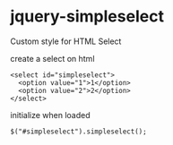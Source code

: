 jquery-simpleselect
===================

Custom style for HTML Select

create a select on html
```
<select id="simpleselect">
  <option value="1">1</option>
  <option value="2">2</option>
</select>
```

initialize when loaded
```
$("#simpleselect").simpleselect();
```
